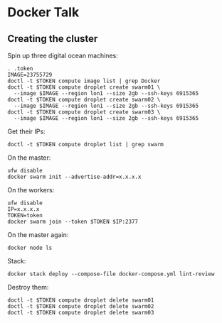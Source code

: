 # Docker Talk

## Creating the cluster

Spin up three digital ocean machines:

```
. .token
IMAGE=23755729
doctl -t $TOKEN compute image list | grep Docker
doctl -t $TOKEN compute droplet create swarm01 \
  --image $IMAGE --region lon1 --size 2gb --ssh-keys 6915365
doctl -t $TOKEN compute droplet create swarm02 \
  --image $IMAGE --region lon1 --size 2gb --ssh-keys 6915365
doctl -t $TOKEN compute droplet create swarm03 \
  --image $IMAGE --region lon1 --size 2gb --ssh-keys 6915365
```

Get their IPs:

```
doctl -t $TOKEN compute droplet list | grep swarm
```

On the master:

```
ufw disable
docker swarm init --advertise-addr=x.x.x.x
```

On the workers:

```
ufw disable
IP=x.x.x.x
TOKEN=token
docker swarm join --token $TOKEN $IP:2377
```

On the master again:

```
docker node ls
```

Stack:

```
docker stack deploy --compose-file docker-compose.yml lint-review
```

Destroy them:

```
doctl -t $TOKEN compute droplet delete swarm01
doctl -t $TOKEN compute droplet delete swarm02
doctl -t $TOKEN compute droplet delete swarm03
```

